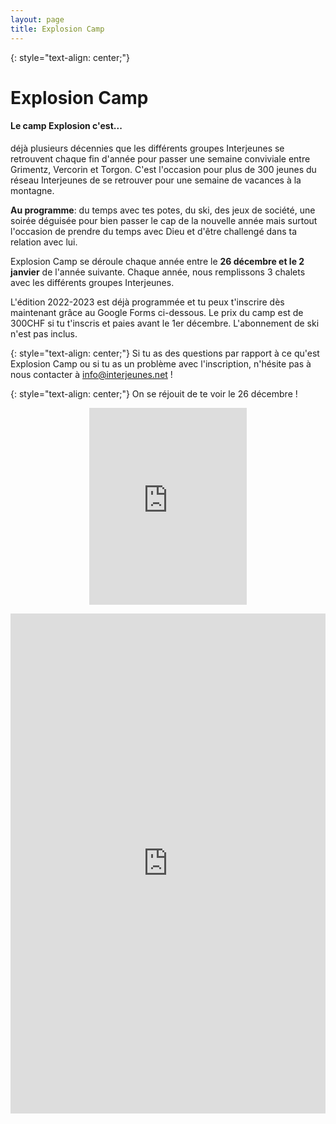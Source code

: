```yaml
---
layout: page
title: Explosion Camp
---
```

{: style="text-align: center;"}
# Explosion Camp

#### Le camp Explosion c'est...

déjà plusieurs décennies que les différents groupes Interjeunes se retrouvent chaque fin d'année pour passer une semaine conviviale entre Grimentz, Vercorin et Torgon. C'est l'occasion pour plus de 300 jeunes du réseau Interjeunes de se retrouver pour une semaine de vacances à la montagne.

**Au programme**: du temps avec tes potes, du ski, des jeux de société, une soirée déguisée pour bien passer le cap de la nouvelle année mais surtout l'occasion de prendre du temps avec Dieu et d'être challengé dans ta relation avec lui.

Explosion Camp se déroule chaque année entre le **26 décembre et le 2 janvier** de l'année suivante. Chaque année, nous remplissons 3 chalets avec les différents groupes Interjeunes.

L'édition 2022-2023 est déjà programmée et tu peux t'inscrire dès maintenant grâce au Google Forms ci-dessous. Le prix du camp est de 300CHF si tu t'inscris et paies avant le 1er décembre. L'abonnement de ski n'est pas inclus.

{: style="text-align: center;"}
Si tu as des questions par rapport à ce qu'est Explosion Camp ou si tu as un problème avec l'inscription, n'hésite pas à nous contacter à [info@interjeunes.net](mailto:info@interjeunes.net) !

{: style="text-align: center;"}
On se réjouit de te voir le 26 décembre !
<p align="center">
<iframe width="50%" height="315" src="https://www.youtube.com/embed/o18RmRXpx-Y" title="YouTube video player" frameborder="0" allow="accelerometer; autoplay; clipboard-write; encrypted-media; gyroscope; picture-in-picture" allowfullscreen marginheight="0" marginwidth="0"></iframe>
</p>
<iframe src="https://docs.google.com/forms/d/e/1FAIpQLSfUbSTEhJLq_neHrHfbG_bp0XdPQkURI-Q53H29jyxKgHXfww/viewform?embedded=true" width="100%" height="800" frameborder="0" marginheight="0" marginwidth="0">Chargement…</iframe>
